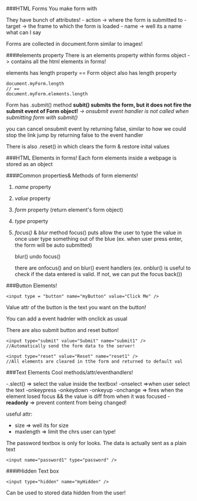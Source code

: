 ###HTML Forms
You make form with <form></form>

They have bunch of attributes!
    - action -> where the form is submitted to
    - target -> the frame to which the form is loaded
    - name -> well its a name what can I say

Forms are collected in document.form similar to images!

####elements property
There is an elements property within forms object
-> contains all the html elements in forms!

elements has length property ==
Form object also has length property
```
document.myForm.length
// ==
document.myForm.elements.length
```

Form has .submit() method
**subit() submits the form, but it does not fire the submit event of Form object!**
*-> onsubmit event handler is not called when submitting form with submit()*

you can cancel onsubmit event by returning false, similar to how we could stop the link jump by returning false to the event handler

There is also .reset() in which clears the form & restore inital values


###HTML Elements in forms!
Each form elements inside a webpage is stored as an object

####Common properties& Methods of form elements!
1. *name* property
2. *value* property
3. *form* property (return element's form object)
4. *type* property

5. *focus()* & *blur* method
    focus() puts allow the user to type the value in once user type something out of the blue
    (ex. when user press enter, the form will be auto submitted)

    blur() undo focus()

    there are onfocus() and on blur() event handlers
    (ex. onblur() is useful to check if the data entered is valid. If not, we can put the focus back())

###Button Elements!
```
<input type = "button" name="myButton" value="Click Me" />
```
Value attr of the button is the text you want on the button!

You can add a event hadnler with onclick as usual

There are also submit button and reset button!
```
<input type="submit" value="Submit" name="submit1" />
//Automatically send the form data to the server!

<input type="reset" value="Reset" name="reset1" />
//All elements are cleared in tthe form and returned to default val
```

###Text Elements
Cool methods/attr/eventhandlers!

-.slect() => select the value inside the textbox!
-onselect =>when user select the text
-onkeypress
-onkeydown
-onkeyup
-onchange => fires when the element losed focus && the value is diff from when it was focused
-**readonly** => prevent content from being changed!

useful attr:
- size => well its for size
- maxlength => limit the chrs user can type!

The password textbox is only for looks. The data is actually sent as a plain text
```
<input name="password1" type="password" />
```

####Hidden Text box
```
<input type="hidden" name="myHidden" />
```
Can be used to stored data hidden from the user!
